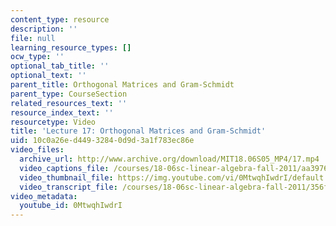 ```yaml
---
content_type: resource
description: ''
file: null
learning_resource_types: []
ocw_type: ''
optional_tab_title: ''
optional_text: ''
parent_title: Orthogonal Matrices and Gram-Schmidt
parent_type: CourseSection
related_resources_text: ''
resource_index_text: ''
resourcetype: Video
title: 'Lecture 17: Orthogonal Matrices and Gram-Schmidt'
uid: 10c0a26e-d449-3284-0d9d-3a1f783ec86e
video_files:
  archive_url: http://www.archive.org/download/MIT18.06S05_MP4/17.mp4
  video_captions_file: /courses/18-06sc-linear-algebra-fall-2011/aa3976f167535981a7476f96c5828c40_0MtwqhIwdrI.vtt
  video_thumbnail_file: https://img.youtube.com/vi/0MtwqhIwdrI/default.jpg
  video_transcript_file: /courses/18-06sc-linear-algebra-fall-2011/356f454e5c0db220bad1383cd1c54c66_0MtwqhIwdrI.pdf
video_metadata:
  youtube_id: 0MtwqhIwdrI
---
```

